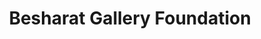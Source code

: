 ---
title: "Besharat Gallery Foundation"
url: /atlanta/besharat-gallery-foundation/
shop: charity
---
